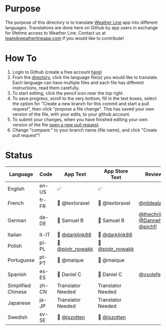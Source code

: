 # Purpose

The purpose of this directory is to translate [Weather Line](https://apps.apple.com/us/app/id715319015) app into different languages. Translations are done here on Github by app users in exchange for lifetime access to Weather Line. Contact us at team@weatherlineapp.com if you would like to contribute!

# How To

1. Login to Github (create a free account [here](github.com/join))
2. From the [directory](https://github.com/weather-line/translations), click the language file(s) you would like to translate. Each language can have multiple files and each file has different instructions, read them carefully.
3. To start editing, click the pencil icon near the top right.
4. To save progress, scroll to the very bottom, fill in the text boxes, select the option for "Create a new branch for this commit and start a pull request", then click "propose a file change". This has saved your own version of the file, with your edits, to your github account.
6. To submit your changes, when you have finished editing your own version of the file [open a new pull request](https://github.com/weather-line/translations/pulls).
7. Change "compare:" to your branch name (file name), and click "Create pull request"! 

# Status

|Language | Code | App Text | App Store Text | Reviewers
|--------------|----------|----------------|-----------------|--------|
| English | en-US | ✅ | ✅ |
| French | fr-FR | 🚧 @textoraxel | 🚧 @textoraxel | [@nildeala](https://twitter.com/Nildeala) 
| German | de-DE | 🚧 Samuel B | 🚧 Samuel B  | [@thechriiiistoph](https://twitter.com/thechriiistoph) [@Danneh_K](https://twitter.com/Danneh_K) [@pichfl](https://twitter.com/pichfl)
| Italian | it-IT | 🚧 [@darklink88](https://twitter.com/darklink88) | 🚧 [@darklink88](https://twitter.com/darklink88) |
| Polish | pl-PL | 🚧 [@piotr_nowakk](https://twitter.com/piotr_nowakk) | 🚧 [@piotr_nowakk](https://twitter.com/piotr_nowakk) |
| Portuguese | pt-PT | 🚧 @maique | 🚧 @maique |
| Spanish | es-ES | 🚧 Daniel C | 🚧 Daniel C | [@vsolefe](https://twitter.com/vsolefe)
| Simplified Chinese | zh-CN | Translator Needed | Translator Needed |
| Japanese | ja-JP | Translator Needed | Translator Needed | 
| Swedish | sv-SE | 🚧 [@jszotten](https://twitter.com/jszotten) | 🚧 [@jszotten](https://twitter.com/jszotten)
